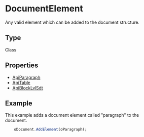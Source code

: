 # DocumentElement

Any valid element which can be added to the document structure.

## Type

Class

## Properties

- [ApiParagraph](../Word/ApiParagraph/ApiParagraph.md) 
- [ApiTable](../Word/ApiTable/ApiTable.md) 
- [ApiBlockLvlSdt](../Word/ApiBlockLvlSdt/ApiBlockLvlSdt.md)

## Example

This example adds a document element called "paragraph" to the document.

```javascript
	oDocument.AddElement(oParagraph);
```